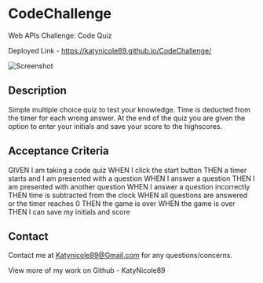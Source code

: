 # CodeChallenge
Web APIs Challenge: Code Quiz

Deployed Link - https://katynicole89.github.io/CodeChallenge/

 ![Screenshot](../assets/CodeSS.jpg)

## Description
Simple multiple choice quiz to test your knowledge. Time is deducted from the timer for each wrong answer. At the end of the quiz you are given the option to enter your initials and save your score to the highscores. 

## Acceptance Criteria
GIVEN I am taking a code quiz
WHEN I click the start button
THEN a timer starts and I am presented with a question
WHEN I answer a question
THEN I am presented with another question
WHEN I answer a question incorrectly
THEN time is subtracted from the clock
WHEN all questions are answered or the timer reaches 0
THEN the game is over
WHEN the game is over
THEN I can save my initials and score

## Contact
Contact me at Katynicole89@Gmail.com for any questions/concerns. 

View more of my work on Github - KatyNicole89

